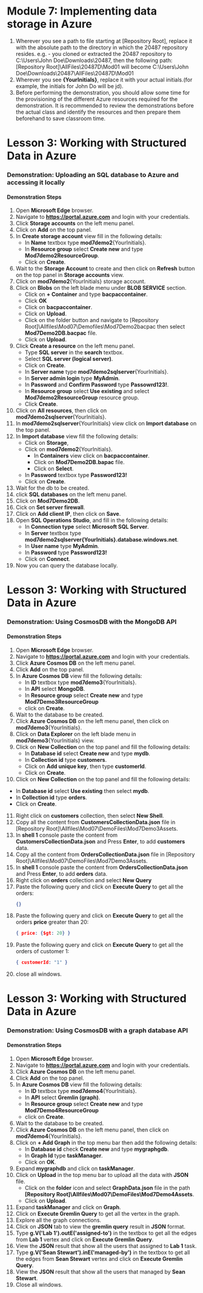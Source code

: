 # Module 7: Implementing data storage in Azure

1. Wherever you see a path to file starting at [Repository Root], replace it with the absolute path to the directory in which the 20487 repository resides. 
 e.g. - you cloned or extracted the 20487 repository to C:\Users\John Doe\Downloads\20487, then the following path: [Repository Root]\AllFiles\20487D\Mod01 will become C:\Users\John Doe\Downloads\20487\AllFiles\20487D\Mod01
2. Wherever you see **{YourInitials}**, replace it with your actual initials.(for example, the initials for John Do will be jd).
3. Before performing the demonstration, you should allow some time for the provisioning of the different Azure resources required for the demonstration. It is recommended to review the demonstrations before the actual class and identify the resources and then prepare them beforehand to save classroom time.


# Lesson 3: Working with Structured Data in Azure

### Demonstration: Uploading an SQL database to Azure and accessing it locally

#### Demonstration Steps

1. Open **Microsoft Edge** browser.
2. Navigate to **https://portal.azure.com** and login with your credentials.
3. Click **Storage accounts** on the left menu panel.
4. Click on **Add** on the top panel.
5. In **Create storage account** view fill in the following details:
   - In **Name** textbox type **mod7demo2**{YourInitials}.
   - In **Resource group** select **Create new** and type **Mod7demo2ResourceGroup**.
   - Click on **Create**.
6. Wait to the **Storage Account** to create and then click on **Refresh** button on the top panel in **Storage accounts** view.
7. Click on **mod7demo2**{YourInitials} storage account.
8. Click on **Blobs** on the left blade menu under **BLOB SERVICE** section.
   - Click on **+ Container** and type **bacpaccontainer**.
   - Click **OK**
   - Click on **bacpaccontainer**.
   - Click on **Upload**.
   - Click on the folder button and navigate to [Repository Root]\Allfiles\Mod07\Demofiles\Mod7Demo2bacpac then select **Mod7Demo2DB.bacpac** file.
   - Click on **Upload**.
9. Click **Create a resource** on the left menu panel.
    - Type **SQL server** in the **search** textbox.
    - Select **SQL server (logical server)**.
    - Click on **Create**.
    - In **Server name** type **mod7demo2sqlserver**{YourInitials}.
    - In **Server admin login** type **MyAdmin**.
    - In **Password** and **Confirm Password** type **Passowrd123!**.
    - In **Resource group** select **Use existing** and select **Mod7demo2ResourceGroup** resource group.
    - Click **Create**.
10. Click on **All resources**, then click on **mod7demo2sqlserver**{YourInitials}.
11. In **mod7demo2sqlserver**{YourInitials} view click on  **Import database** on the top panel.
12. In **Import database** view fill the following details:
    - Click on **Storage**,
    - Click on **mod7demo2**{YourInitials}.
        - In **Containers** view click on **bacpaccontainer**.
        - Click on **Mod7Demo2DB.bapac** file.
        - Click on **Select**.
    - In **Password** textbox type **Password123!**
    - Click on **Create**.
13. Wait for the db to be created.
14. click **SQL databases** on the left menu panel.
15. Click on **Mod7Demo2DB**.
16. Cick on **Set server firewall**.
17. Click on **Add client IP**, then click on **Save**.
18. Open **SQL Operations Studio**, and fill in the following details:
    - In **Connection type** select **Microsoft SQL Server**.
    - In **Server** textbox type **mod7demo2sqlserver{YourInitials}.database.windows.net**.
    - In **User name** type **MyAdmin**.
    - In **Password** type **Password123!**
    - Click on **Connect**.
19. Now you can query the database locally.

# Lesson 3: Working with Structured Data in Azure

### Demonstration: Using CosmosDB with the MongoDB API

#### Demonstration Steps

1. Open **Microsoft Edge** browser.
2. Navigate to **https://portal.azure.com** and login with your credentials.
3. Click **Azure Cosmos DB** on the left menu panel.
4. Click **Add** on the top panel.
5. In **Azure Cosmos DB** view fill the following details:
   - In **ID** textbox type **mod7demo3**{YourInitials}.
   - In **API** select **MongoDB**.
   - In **Resource group** select **Create new** and type **Mod7Demo3ResourceGroup**
   - click on **Create**.
6. Wait to the database to be created.
7. Click **Azure Cosmos DB** on the left menu panel, then click on **mod7demo3**{YourInitials}.
8. Click on **Data Explorer** on the left blade menu in **mod7demo3**{YourInitials} view.
9. Click on **New Collection** on the top panel and fill the following details:
   - In **Database id** select **Create new** and type **mydb**.
   - In **Collection id** type **customers**.
   - Click on **Add unique key**, then type **customerId**.
   - Click on **Create**.
10. Click on **New Collection** on the top panel and fill the following details:
   - In **Database id** select **Use existing** then select **mydb**.
   - In **Collection id** type **orders**.
   - Click on **Create**.
11. Right click on **customers** collection, then select **New Shell**.
12. Copy all the content from **CustomersCollectionData.json** file in [Repository Root]\Allfiles\Mod07\DemoFiles\Mod7Demo3Assets.
13. In **shell 1** console paste the content from **CustomersCollectionData.json** and Press **Enter**, to add **customers** data.
12. Copy all the content from **OrdersCollectionData.json** file in [Repository Root]\Allfiles\Mod07\DemoFiles\Mod7Demo3Assets.
13. In **shell 1** console paste the content from **OrdersCollectionData.json** and Press **Enter**, to add **orders** data.
14. Right click on **orders** collection and select **New Query**
15. Paste the following query and click on **Execute Query** to get all the orders:
    ```json
    {}
    ```
16. Paste the following query and click on **Execute Query** to get all the orders **price** greater than 20:
    ```json
    { price: {$gt: 20} }
    ```
17. Paste the following query and click on **Execute Query** to get all the orders of customer 1:
    ```json
    { customerId: "1" }
    ```
18. close all windows.

# Lesson 3: Working with Structured Data in Azure

### Demonstration: Using CosmosDB with a graph database API

#### Demonstration Steps

1. Open **Microsoft Edge** browser.
2. Navigate to **https://portal.azure.com** and login with your credentials.
3. Click **Azure Cosmos DB** on the left menu panel.
4. Click **Add** on the top panel.
5. In **Azure Cosmos DB** view fill the following details:
   - In **ID** textbox type **mod7demo4**{YourInitials}.
   - In **API** select **Gremlin (graph)**.
   - In **Resource group** select **Create new** and type **Mod7Demo4ResourceGroup**
   - click on **Create**.
6. Wait to the database to be created.
7. Click **Azure Cosmos DB** on the left menu panel, then click on **mod7demo4**{YourInitials}.
8. Click on **+ Add Graph** in the top menu bar then add the following details:
    - In **Database id** check **Create new** and type **mygraphgdb**.
    - In **Graph Id** type **taskManager**.
    - Click on **OK**.
9. Expand **mygraphdb** and click on **taskManager**.
10. Click on **Upload** in the top menu bar to upload all the data with **JSON** file.
    - Click on the **folder** icon and select **GraphData.json** file in the path **[Repository Root]\Allfiles\Mod07\DemoFiles\Mod7Demo4Assets**.
    - Click on **Upload**.
11. Expand **taskManager** and click on **Graph**.
12. Click on **Execute Gremlin Query** to get all the vertex in the graph.
13. Explore all the graph connections.
14. Click on **JSON** tab to view the **gremlin query** result in **JSON** format.
15. Type **g.V('Lab 1').outE('assigned-to')** in the textbox to get all the edges from **Lab 1** vertex and click on **Execute Gremlin Query**.
16. View the **JSON** result that show all the users that assigned to **Lab 1** task. 
17. Type **g.V('Sean Stewart').inE('managed-by')** in the textbox to get all the edges from **Sean Stewart** vertex and click on **Execute Gremlin Query**.
18. View the **JSON** result that show all the users that managed by **Sean Stewart**.
19. Close all windows. 